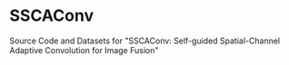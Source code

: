 # SSCAConv
Source Code and Datasets for "SSCAConv: Self-guided Spatial-Channel Adaptive Convolution for Image Fusion"
